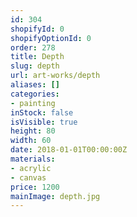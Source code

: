 ```yaml
---
id: 304
shopifyId: 0
shopifyOptionId: 0
order: 278
title: Depth
slug: depth
url: art-works/depth
aliases: []
categories:
- painting
inStock: false
isVisible: true
height: 80
width: 60
date: 2018-01-01T00:00:00Z
materials:
- acrylic
- canvas
price: 1200
mainImage: depth.jpg
---
```

